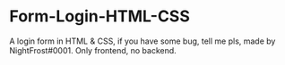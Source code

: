 # Form-Login-HTML-CSS
A login form in HTML &amp; CSS, if you have some bug, tell me pls, made by NightFrost#0001. Only frontend, no backend.
